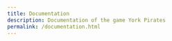 ```yaml
---
title: Documentation
description: Documentation of the game York Pirates
permalink: /documentation.html
---
```

